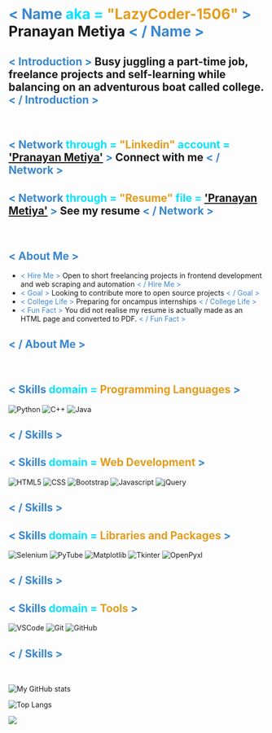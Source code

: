 # <span style="color:#3a87ce">< Name </span><span style="color:#00E3FF">aka = </span><span style="color:#E59C1D">"LazyCoder-1506"</span><span style="color:#3a87ce"> ></span> Pranayan Metiya <span style="color:#3a87ce">< / Name ></span>

## <span style="color:#3a87ce">< Introduction </span><span style="color:#00E3FF"></span><span style="color:#E59C1D"></span><span style="color:#3a87ce"> ></span> Busy juggling a part-time job, freelance projects and self-learning while balancing on an adventurous boat called college. <span style="color:#3a87ce">< / Introduction ></span>

<br>

## <span style="color:#3a87ce">< Network </span><span style="color:#00E3FF">through = </span><span style="color:#E59C1D">"Linkedin"</span><span style="color:#00E3FF"> account = </span>['Pranayan Metiya'](https://www.linkedin.com/in/pranayan-metiya-75b12a1a3/)<span style="color:#3a87ce"> ></span> Connect with me <span style="color:#3a87ce">< / Network ></span>
## <span style="color:#3a87ce">< Network </span><span style="color:#00E3FF">through = </span><span style="color:#E59C1D">"Resume"</span><span style="color:#00E3FF"> file = </span>['Pranayan Metiya'](https://drive.google.com/file/d/1GOXfCyYXKkkOQFVx_nIGvPHvoiy1MNsK/view?usp=sharing)<span style="color:#3a87ce"> ></span> See my resume <span style="color:#3a87ce">< / Network ></span>

<br>

## <span style="color:#3a87ce">< About Me </span><span style="color:#00E3FF"></span><span style="color:#E59C1D"></span><span style="color:#3a87ce"> ></span>

* <span style="color:#3a87ce">< Hire Me </span><span style="color:#00E3FF"></span><span style="color:#E59C1D"></span><span style="color:#3a87ce"> ></span> Open to short freelancing projects in frontend development and web scraping and automation <span style="color:#3a87ce">< / Hire Me ></span>
* <span style="color:#3a87ce">< Goal </span><span style="color:#00E3FF"></span><span style="color:#E59C1D"></span><span style="color:#3a87ce"> ></span> Looking to contribute more to open source projects <span style="color:#3a87ce">< / Goal ></span>
* <span style="color:#3a87ce">< College Life </span><span style="color:#00E3FF"></span><span style="color:#E59C1D"></span><span style="color:#3a87ce"> ></span> Preparing for oncampus internships <span style="color:#3a87ce">< / College Life ></span>
* <span style="color:#3a87ce">< Fun Fact </span><span style="color:#00E3FF"></span><span style="color:#E59C1D"></span><span style="color:#3a87ce"> ></span> You did not realise my resume is actually made as an HTML page and converted to PDF. <span style="color:#3a87ce">< / Fun Fact ></span>

## <span style="color:#3a87ce">< / About Me ></span>

<br>

## <span style="color:#3a87ce">< Skills </span><span style="color:#00E3FF">domain = </span><span style="color:#E59C1D">Programming Languages</span><span style="color:#3a87ce"> ></span>
![Python](https://img.shields.io/static/v1?message=Python&logo=python&labelColor=5c5c5c&color=1182c3&logoColor=white&label=%20&style=for-the-badge)
![C++](https://img.shields.io/static/v1?message=Cpp&logo=c%2B%2B&labelColor=5c5c5c&color=1182c3&logoColor=white&label=%20&style=for-the-badge)
![Java](https://img.shields.io/static/v1?message=java&logo=java&labelColor=5c5c5c&color=1182c3&logoColor=white&label=%20&style=for-the-badge)
## <span style="color:#3a87ce">< / Skills ></span>

## <span style="color:#3a87ce">< Skills </span><span style="color:#00E3FF">domain = </span><span style="color:#E59C1D">Web Development</span><span style="color:#3a87ce"> ></span>
![HTML5](https://img.shields.io/static/v1?message=html&logo=html5&labelColor=5c5c5c&color=brightgreen&logoColor=white&label=%20&style=for-the-badge)
![CSS](https://img.shields.io/static/v1?message=Css&logo=css3&labelColor=5c5c5c&color=brightgreen&logoColor=white&label=%20&style=for-the-badge)
![Bootstrap](https://img.shields.io/static/v1?message=bootstrap&logo=bootstrap&labelColor=5c5c5c&color=brightgreen&logoColor=white&label=%20&style=for-the-badge)
![Javascript](https://img.shields.io/static/v1?message=javascript&logo=javascript&labelColor=5c5c5c&color=brightgreen&logoColor=white&label=%20&style=for-the-badge)
![jQuery](https://img.shields.io/static/v1?message=jquery&logo=jquery&labelColor=5c5c5c&color=brightgreen&logoColor=white&label=%20&style=for-the-badge)
## <span style="color:#3a87ce">< / Skills ></span>

## <span style="color:#3a87ce">< Skills </span><span style="color:#00E3FF">domain = </span><span style="color:#E59C1D">Libraries and Packages</span><span style="color:#3a87ce"> ></span>
![Selenium](https://img.shields.io/static/v1?message=selenium&logo=selenium&labelColor=5c5c5c&color=orange&logoColor=white&label=%20&style=for-the-badge)
![PyTube](https://img.shields.io/static/v1?message=pytube&logo=youtube&labelColor=5c5c5c&color=orange&logoColor=white&label=%20&style=for-the-badge)
![Matplotlib](https://img.shields.io/static/v1?message=matplotlib&labelColor=5c5c5c&color=orange&logoColor=white&label=%20&style=for-the-badge)
![Tkinter](https://img.shields.io/static/v1?message=tkinter&labelColor=5c5c5c&color=orange&logoColor=white&label=%20&style=for-the-badge)
![OpenPyxl](https://img.shields.io/static/v1?message=openpyxl&labelColor=5c5c5c&color=orange&logoColor=white&label=%20&style=for-the-badge)
## <span style="color:#3a87ce">< / Skills ></span>

## <span style="color:#3a87ce">< Skills </span><span style="color:#00E3FF">domain = </span><span style="color:#E59C1D">Tools</span><span style="color:#3a87ce"> ></span>
![VSCode](https://img.shields.io/static/v1?message=VS%20Code&logo=visual-studio-code&labelColor=5c5c5c&color=E800CE&logoColor=white&label=%20&style=for-the-badge)
![Git](https://img.shields.io/static/v1?message=Git&logo=git&labelColor=5c5c5c&color=E800CE&logoColor=white&label=%20&style=for-the-badge)
![GitHub](https://img.shields.io/static/v1?message=github&logo=github&labelColor=5c5c5c&color=E800CE&logoColor=white&label=%20&style=for-the-badge)
## <span style="color:#3a87ce">< / Skills ></span>

<br>

![My GitHub stats](https://github-readme-stats.vercel.app/api?username=LazyCoder-1506&show_icons=true&theme=tokyonight&title_color=FFA033)

![Top Langs](https://github-readme-stats.vercel.app/api/top-langs/?username=LazyCoder-1506&layout=compact)

![](https://komarev.com/ghpvc/?username=LazyCoder-1506&color=brightgreen)